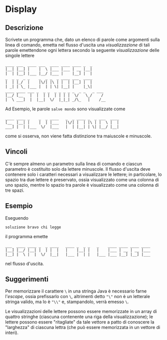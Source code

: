 Display
=======

Descrizione
-----------

Scrivete un programma che, dato un elenco di parole come argomenti sulla linea
di comando, emetta nel flusso d'uscita una *visualizzazione* di tali parole
emettendone ogni lettera secondo la seguente *visualizzazione* delle singole lettere

    ____ ___  ____ ___  ____ ____ ____ _  _
    |__| |__] |    |  \ |___ |___ | __ |__|
    |  | |__] |___ |__/ |___ |    |__] |  |
    _  _ _  _ _    _  _ _  _ ____ ___  ____
    |  | |_/  |    |\/| |\ | |  | |__] |  |
    | _| | \_ |___ |  | | \| |__| |    |_\|
    ____ ____ ___ _  _ _  _ _ _ _ _  _ _   _ ___
    |__/ [__   |  |  | |  | | | |  \/   \_/    /
    |  \ ___]  |  |__|  \/  |_|_| _/\_   |    /__

Ad Esempio, le parole `salve mondo` sono visualizzate come

    ____ ____ _    _  _ ____   _  _ ____ _  _ ___  ____
    [__  |__| |    |  | |___   |\/| |  | |\ | |  \ |  |
    ___] |  | |___  \/  |___   |  | |__| | \| |__/ |__|

come si osserva, non viene fatta distinzione tra maiuscole e minuscole.


Vincoli
-------

C'è sempre almeno un parametro sulla linea di comando e ciascun parametro è
costituito solo da lettere minuscole. Il flusso d'uscita deve contenere solo i
caratteri necessari a visualizzare le lettere; in particolare, lo spazio tra due
lettere è preservato, ossia visualizzato come una colonna di uno spazio, mentre
lo spazio tra parole è visualizzato come una colonna di tre spazi.


Esempio
-------

Eseguendo

    soluzione bravo chi legge

il programma emette

    ___  ____ ____ _  _ ____   ____ _  _ _   _    ____ ____ ____ ____
    |__] |__/ |__| |  | |  |   |    |__| |   |    |___ | __ | __ |___
    |__] |  \ |  |  \/  |__|   |___ |  | |   |___ |___ |__] |__] |___

nel flusso d'uscita.


Suggerimenti
------------

Per memorizzare il carattere `\` in una stringa Java è necessario farne
l'*escape*, ossia prefissarlo con `\`, altrimenti detto `"\"` non è un letterale
stringa valido, ma lo è `"\\"` e, stampandolo, verrà emesso `\`.

Le visualizzazioni delle lettere possono essere memorizzate in un array di
quattro stringhe (ciascuna contenente una riga della visualizzazione); le
lettere possono essere "ritagliate" da tale vettore a patto di conoscere la
"larghezza" di ciascuna lettra (che può essere memorizzata in un vettore di
interi).
